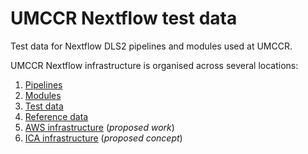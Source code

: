 # UMCCR Nextflow test data

Test data for Nextflow DLS2 pipelines and modules used at UMCCR.

UMCCR Nextflow infrastructure is organised across several locations:

1. [Pipelines](https://github.com/scwatts/nextflow_pipelines)
1. [Modules](https://github.com/scwatts/nextflow_modules)
1. [Test data](https://github.com/scwatts/nextflow_testdata)
1. [Reference data](https://github.com/umccr/reference_data/tree/dev)
1. [AWS infrastructure](https://github.com/umccr/infrastructure/tree/master/cdk/apps/nextflow) (_proposed work_)
1. [ICA infrastructure](https://github.com/umccr/icav2_nextflow_deployer) (_proposed concept_)
